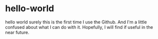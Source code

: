 # hello-world
hello world
surely this is the first time I use the Github. And I'm a little confused about what I can do with it. Hopefully, I will find if useful in the near future.
